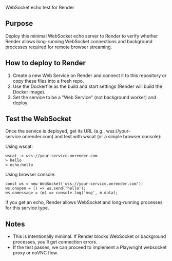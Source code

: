 WebSocket echo test for Render

Purpose
----
Deploy this minimal WebSocket echo server to Render to verify whether Render allows long-running WebSocket connections and background processes required for remote browser streaming.

How to deploy to Render
----
1. Create a new Web Service on Render and connect it to this repository or copy these files into a fresh repo.
2. Use the Dockerfile as the build and start settings (Render will build the Docker image).
3. Set the service to be a "Web Service" (not background worker) and deploy.

Test the WebSocket
----
Once the service is deployed, get its URL (e.g., wss://your-service.onrender.com) and test with wscat (or a simple browser console):

Using wscat:

    wscat -c wss://your-service.onrender.com
    > hello
    < echo:hello

Using browser console:

    const ws = new WebSocket('wss://your-service.onrender.com');
    ws.onopen = () => ws.send('hello');
    ws.onmessage = (m) => console.log('msg', m.data);

If you get an echo, Render allows WebSocket and long-running processes for this service type.

Notes
----
- This is intentionally minimal. If Render blocks WebSocket or background processes, you'll get connection errors.
- If the test passes, we can proceed to implement a Playwright websocket proxy or noVNC flow.
